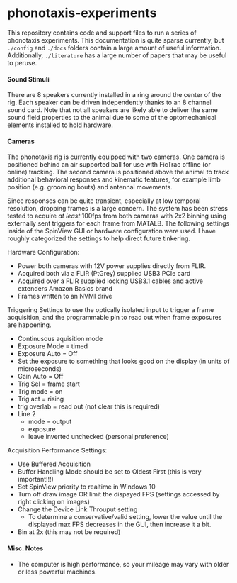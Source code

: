 phonotaxis-experiments
===
This repository contains code and support files to run a series of phonotaxis experiments. This documentation is quite sparse currently, but `./config` and `./docs` folders contain a large amount of useful information. Additionally, `./literature` has a large number of papers that may be useful to peruse. 

#### Sound Stimuli
There are 8 speakers currently installed in a ring around the center of the rig. Each speaker can be driven independently thanks to an 8 channel sound card. Note that not all speakers are likely able to deliver the same sound field properties to the animal due to some of the optomechanical elements installed to hold hardware. 

#### Cameras
The phonotaxis rig is currently equipped with two cameras. One camera is positioned behind an air supported ball for use with FicTrac offline (or online) tracking. The second camera is positioned above the animal to track additional behavioral responses and kinematic features, for example limb position (e.g. grooming bouts) and antennal movements. 

Since responses can be quite transient, especially at low temporal resolution, dropping frames is a large concern. The system has been stress tested to acquire _at least_ 100fps from both cameras with 2x2 binning using externally sent triggers for each frame from MATALB. The following settings inside of the SpinView GUI or hardware configuration were used. I have roughly categorized the settings to help direct future tinkering.

Hardware Configuration:
- Power both cameras with 12V power supplies directly from FLIR.
- Acquired both via a FLIR (PtGrey) supplied USB3 PCIe card
- Acquired over a FLIR supplied locking USB3.1 cables and active extenders Amazon Basics brand
- Frames written to an NVMI drive 

Triggering Settings to use the optically isolated input to trigger a frame acquisition, and the programmable pin to read out when frame exposures are happening.
- Continusous aquisition mode
- Exposure Mode = timed
- Exposure Auto = Off
- Set the exposure to something that looks good on the display (in units of microseconds)
- Gain Auto = Off
- Trig Sel = frame start
- Trig mode = on
- Trig act = rising
- trig overlab = read out (not clear this is required)
- Line 2 
	- mode = output 
	- exposure
	- leave inverted unchecked (personal preference)

Acquisition Performance Settings:
- Use Buffered Acquisition
- Buffer Handling Mode should be set to Oldest First (this is very important!!!)
- Set SpinView priority to realtime in Windows 10
- Turn off draw image OR limit the dispayed FPS (settings accessed by right clicking on images)
- Change the Device Link Throuput setting
     - To determine a conservative/valid setting, lower the value until the displayed max FPS decreases in the GUI, then increase it a bit. 
- Bin at 2x (this may not be required)

#### Misc. Notes
- The computer is high performance, so your mileage may vary with older or less powerful machines.
